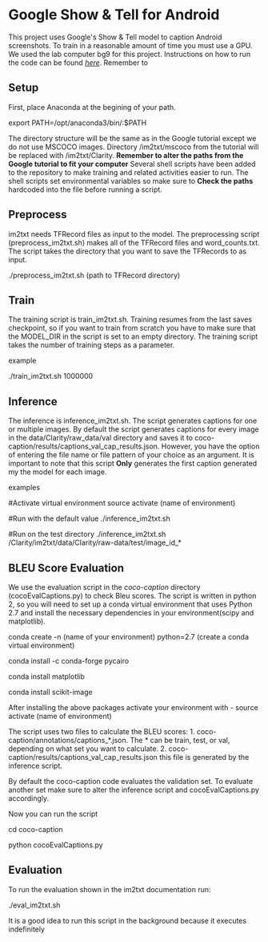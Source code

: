 # Google Show & Tell for Android

This project uses Google's Show & Tell model to caption Android screenshots. To train in a 
reasonable amount of time you must use a GPU. We used the lab computer bg9 for this project. 
Instructions on how to run the code can be found 
[*here*](https://github.com/tensorflow/models/tree/master/research/im2txt.). Remember to 
## Setup
First, place Anaconda at the begining of your path.

export PATH=/opt/anaconda3/bin/:$PATH

The directory structure will be the same as in the Google tutorial except we do not use MSCOCO 
images. Directory /im2txt/mscoco from the tutorial will be replaced with /im2txt/Clarity. 
**Remember to alter the paths from the Google tutorial to fit your computer**
Several shell scripts have been added to the repository to make training and related activities
easier to run. The shell scripts set environmental variables so make sure to **Check the paths** 
hardcoded into the file before running a script.


## Preprocess
im2txt needs TFRecord files as input to the model. The preprocessing script (preprocess_im2txt.sh)
makes all of the TFRecord files and word_counts.txt. The script takes the directory that you want to save the TFRecords
to as input. 

./preprocess_im2txt.sh (path to TFRecord directory)


## Train

The training script is train_im2txt.sh. Training resumes from the last saves checkpoint, so if you want to train from
scratch you have to make sure that the MODEL_DIR in the script is set to an empty directory. The training script takes the number of
training steps as a parameter.

example

./train_im2txt.sh 1000000


## Inference 

The inference is inference_im2txt.sh. The script generates captions for one or multiple images. By default the script generates captions for every image in the 
data/Clarity/raw_data/val directory and saves it to coco-caption/results/captions_val_cap_results.json. However, you have the option 
of entering the file name or file pattern of your choice as an argument. It is important to note that this script **Only** generates the first caption generated my the model
for each image. 

examples 

#Activate virtual environment
source activate (name of environment)

#Run with the default value
./inference_im2txt.sh 

#Run on the test directory
./inference_im2txt.sh /Clarity/im2txt/data/Clarity/raw-data/test/image_id_* 

## BLEU Score Evaluation 

We use the evaluation script in the *coco-caption* directory (cocoEvalCaptions.py) to check Bleu scores. The script is 
written in python 2, so you will need to set up a conda virtual environment that uses Python 2.7 
and install the necessary dependencies in your environment(scipy and matplotlib). 

conda create -n (name of your environment) python=2.7 (create a conda virtual environment)

conda install -c conda-forge pycairo

conda install matplotlib

conda install scikit-image


After installing the above packages activate your environment with - source activate (name of environment)
 
The script uses two files to calculate the BLEU scores: 1. coco-caption/annotations/captions_*.json. The * can be 
train, test, or val, depending on what set you want to calculate. 2. coco-caption/results/captions_val_cap_results.json
this file is generated by the inference script.

By default the coco-caption code evaluates the validation set. To evaluate another set make sure to alter the inference script 
and cocoEvalCaptions.py accordingly. 

Now you can run the script 

cd coco-caption

python cocoEvalCaptions.py


## Evaluation

To run the evaluation shown in the im2txt documentation run:

./eval_im2txt.sh

It is a good idea to run this script in the background because it executes indefinitely

